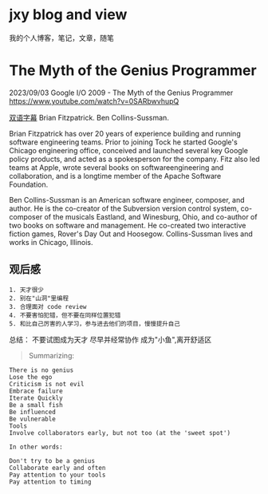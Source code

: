 # jxy blog and view
我的个人博客，笔记，文章，随笔

#  The Myth of the Genius Programmer
2023/09/03 Google I/O 2009 - The Myth of the Genius Programmer https://www.youtube.com/watch?v=0SARbwvhupQ  

[双语字幕](./view/The-Myth-of-the-Genius-Programmer(双语).txt) 
 Brian Fitzpatrick.  Ben Collins-Sussman.

 Brian Fitzpatrick has over 20 years of experience building and running software engineering teams. Prior to joining Tock he started Google's Chicago engineering office, conceived and launched several key Google policy products, and acted as a spokesperson for the company. Fitz also led teams at Apple, wrote several books on softwareengineering and collaboration, and is a longtime member of the Apache Software Foundation.

 Ben Collins-Sussman is an American software engineer, composer, and author. He is the co-creator of the Subversion version control system, co-composer of the musicals Eastland, and Winesburg, Ohio, and co-author of two books on software and management. He co-created two interactive fiction games, Rover's Day Out and Hoosegow. Collins-Sussman lives and works in Chicago, Illinois.

## 观后感
    1. 天才很少      
    2. 别在"山洞"里编程      
    3. 合理面对 code review      
    4. 不要害怕犯错，但不要在同样位置犯错        
    5. 和比自己厉害的人学习，参与进去他们的项目，慢慢提升自己        
总结： 不要试图成为天才 尽早并经常协作 成为"小鱼",离开舒适区        
> Summarizing:

    There is no genius
    Lose the ego
    Criticism is not evil
    Embrace failure
    Iterate Quickly
    Be a small fish
    Be influenced
    Be vulnerable
    Tools
    Involve collaborators early, but not too (at the 'sweet spot')

    In other words:

    Don't try to be a genius
    Collaborate early and often
    Pay attention to your tools
    Pay attention to timing
